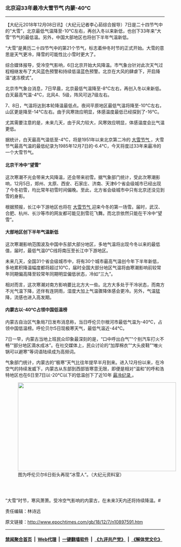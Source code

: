 ### 北京迎33年最冷大雪节气 内蒙-40℃
------------------------

<p>
 【大纪元2018年12月08日讯】（大纪元记者李心茹综合报导）7日是二十四节气中的“大雪”，北京最低气温降至-10℃左右，再创入冬以来新低，也创下33年来“大雪”节气的最低温。另外，中国大部地区也将创下半年气温新低。
</p>
<p>
 “大雪”是黄历二十四节气中的第21个节气，标志着仲冬时节的正式开始。大雪的意思是天气更冷，降雪的可能性比小雪时更大了。
</p>
<p>
 综合媒体报导，受冷空气影响，6日北京开始大风降温。市气象台针对此次天气过程相继发布了大风蓝色预警和持续低温蓝色预警。北京在大风的肆虐下，开启降温“速冻模式”。
</p>
<p>
 北京市气象台消息，7日早晨，北京最低气温降至-8℃左右，再创入冬以来新低。白天最高气温-4℃，北风4、5级，阵风可达7级左右。
</p>
<p>
 7、8日，气温将达到本轮降温最低点。夜间平原地区最低气温将降至-10℃左右，山区更是降至-14℃左右。由于风寒效应明显，体感温度最低已经探到了-16℃。
</p>
<p>
 尤其需要注意的是，未来几天，由于风力较大，风寒效应明显，体感温度会比气温更低。
</p>
<p>
 据统计，白天最高气温低至-4℃，将是1951年以来北京第二冷的
 <a href="http://www.epochtimes.com/gb/tag/%E5%A4%A7%E9%9B%AA%E8%8A%82%E6%B0%94.html">
  大雪节气
 </a>
 ，大雪节气最高气温的最低纪录为1985年12月7日的-6.4℃，今天将度过33年来最冷的一个大雪节气。
</p>
<h4>
 北京干冷中“望雪”
</h4>
<p>
 这次寒潮不光会带来大风降温，还会带来初雪。据气象部门统计，受此次寒潮影响，12月5日，郑州、太原、西安、石家庄、济南、天津6个省会级城市已经出现了今冬初雪，均比常年初雪时间偏晚。至此，北方省会级城市中只有北京还没见到雪的身影。
</p>
<p>
 根据预报，长江中下游地区也将在
 <a href="http://www.epochtimes.com/gb/tag/%E5%A4%A7%E9%9B%AA%E8%8A%82%E6%B0%94.html">
  大雪节气
 </a>
 迎来今冬的第一场雪。届时，武汉、合肥、杭州、长沙等市的网友都可能见到雪花飞舞。而北京依然只能在干冷中“望雪”。
</p>
<h4>
 大部地区创下半年气温新低
</h4>
<p>
 这次寒潮影响范围波及中国中东部大部分地区，多地气温将出现今冬以来的最低值，届时，最低气温0℃线将南压至长江中下游地区。
</p>
<p>
 未来几天，全国31个省会级城市中，将有30个城市最高气温创今年下半年新低，多地累积降温幅度都将超过10℃，届时全国大部分地区气温将由寒潮影响前较常年同期偏高降至较常年同期明显偏低状态，冷如“三九”。
</p>
<p>
 相对而言，这次寒潮对南方影响要比北方大一些。北方大多处于干冷状态，而南方不光气温下降，还伴有连阴雨，湿度大加上气温骤降体感会更冷。另外，气温猛降，流感也进入高发期。
</p>
<h4>
 内蒙古以-40℃占领中国低温榜
</h4>
<p>
 内蒙古自治区气象局7日发布消息称，当日呼伦贝尔根河市最低气温为-40℃，占领中国低温榜。呼伦贝尔5日现极寒天气，最低气温近-44℃。
</p>
<p>
 7日一早，内蒙古当地上班民众印象最深刻的是，“口中呼出白气”“个别汽车打火不畅”“部分地区滴水成冰”。在社交媒体上，民众讨论的“加厚棉衣”“大头皮鞋”“唯火锅可以避寒”等词语陆续成为高频词。
</p>
<p>
 气象部门统计，内蒙古的“极寒”天气比往年提早半月到来。进入12月份以来，在冷空气的持续发威下，内蒙古从东部到西部皆寒意无限，即便是相对“温和”的呼和浩特地区也在6日至7日以-20℃以下的低温创下了近10年
 <a href="http://www.epochtimes.com/gb/tag/%E6%9C%80%E5%86%B7%E7%BA%AA%E5%BD%95.html">
  最冷纪录
 </a>
 。
</p>
<figure class="wp-caption aligncenter" id="attachment_10897598" style="width: 500px">
 <a href="http://i.epochtimes.com/assets/uploads/2018/12/VCG111180350740.jpg">
  <img alt="" class="wp-image-10897598" height="281" src="http://i.epochtimes.com/assets/uploads/2018/12/VCG111180350740-600x338.jpg" width="500"/>
 </a>
 <br/><figcaption class="wp-caption-text">
  图为呼伦贝尔6日街头再现“冰雪人”。（大纪元资料室）
 </figcaption><br/>
</figure><br/>
<p>
 “大雪”时节，寒风萧萧。受冷空气影响的内蒙古，在未来3天内还将持续降温。#
</p>
<p>
 责任编辑：林诗远
</p>

原文链接：http://www.epochtimes.com/gb/18/12/7/n10897591.htm


------------------------
#### [禁闻聚合首页](https://github.com/gfw-breaker/banned-news/blob/master/README.md) &nbsp;|&nbsp; [Web代理](https://github.com/gfw-breaker/open-proxy/blob/master/README.md) &nbsp;|&nbsp; [一键翻墙软件](https://github.com/gfw-breaker/nogfw/blob/master/README.md) &nbsp;|&nbsp; [《九评共产党》](https://github.com/gfw-breaker/9ping.md/blob/master/README.md#九评之一评共产党是什么) &nbsp;|&nbsp; [《解体党文化》](https://github.com/gfw-breaker/jtdwh.md/blob/master/README.md#绪论)